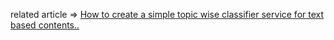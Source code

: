 related article => [How to create a simple topic wise classifier service for text based contents..](https://hirandissanayake.wordpress.com/2018/02/28/how-to-create-a-simple-topic-wise-classifier-service-for-text-based-contents/)